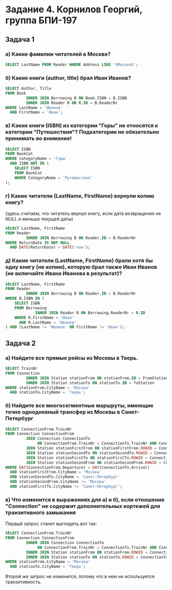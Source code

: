 # Задание 4. Корнилов Георгий, группа БПИ-197

## Задача 1
### а) Какие фамилии читателей в Москве?
```sql
SELECT LastName FROM Reader WHERE Address LIKE '%Москва%';
```

### б) Какие книги (author, title) брал Иван Иванов?
```sql
SELECT Author, Title
FROM Book
         INNER JOIN Borrowing B ON Book.ISBN = B.ISBN
         INNER JOIN Reader R ON R.ID = B.ReaderNr
WHERE LastName = 'Иванов'
  AND FirstName = 'Иван';
```

### в) Какие книги (ISBN) из категории "Горы" не относятся к категории "Путешествия"? Подкатегории не обязательно принимать во внимание!

```sql
SELECT ISBN
FROM BookCat
WHERE CategoryName = 'Горы'
  AND ISBN NOT IN (
    SELECT ISBN
    FROM BookCat
    WHERE CategoryName = 'Путешествия'
);
```

### г) Какие читатели (LastName, FirstName) вернули копию книгу?
(здесь считаем, что читатель вернул книгу, если дата возвращения не NULL и меньше текущей даты)
```sql
SELECT LastName, FirstName
FROM Reader
         INNER JOIN Borrowing B ON Reader.ID = B.ReaderNr
WHERE ReturnDate IS NOT NULL
  AND DATE(ReturnDate) < DATE('now');
```

### д) Какие читатели (LastName, FirstName) брали хотя бы одну книгу (не копию), которую брал также Иван Иванов (не включайте Ивана Иванова в результат)?
```sql
SELECT LastName, FirstName
FROM Reader
         INNER JOIN Borrowing B ON Reader.ID = B.ReaderNr
WHERE B.ISBN IN (
    SELECT ISBN
    FROM Borrowing
             INNER JOIN Reader R ON Borrowing.ReaderNr = R.ID
    WHERE R.FirstName = 'Иван'
      AND R.LastName = 'Иванов'
) AND (LastName != 'Иванов' OR FirstName != 'Иван');
```


## Задача 2
### а) Найдите все прямые рейсы из Москвы в Тверь.
```sql
SELECT TrainNr
FROM Connection
         INNER JOIN Station stationFrom ON stationFrom.ID = FromStation
         INNER JOIN Station stationTo ON stationTo.ID = ToStation
WHERE stationFrom.CityName = 'Москва'
  AND stationTo.CityName = 'Тверь';
```

### б) Найдите все многосегментные маршруты, имеющие точно однодневный трансфер из Москвы в Санкт-Петербург
```sql
SELECT ConnectionFrom.TrainNr
FROM Connection ConnectionFrom
         JOIN Connection ConnectionTo
              ON ConnectionFrom.TrainNr = ConnectionTo.TrainNr AND ConnectionFrom.Arrival < ConnectionTo.Arrival
         JOIN Station stationFirstFrom ON stationFirstFrom.ROWID = ConnectionFrom.FromStation
         JOIN Station stationSecondTo ON stationSecondTo.ROWID = ConnectionTo.ToStation
         JOIN Station stationFirstTo ON stationFirstTo.ROWID = ConnectionFrom.ToStation
         JOIN Station stationSecondFrom ON stationSecondFrom.ROWID = ConnectionTo.FromStation
WHERE DAY(ConnectionFrom.Departure) = DAY(ConnectionTo.Arrival)
  AND stationFirstFrom.CityName = 'Москва'
  AND stationSecondTo.CityName = 'Санкт-Петербург'
  AND stationSecondFrom.CityName != 'Москва'
  AND stationFirstTo.CityName != 'Санкт-Петербург';
```

### в) Что изменится в выражениях для а) и б), если отношение "Connection" не содержит дополнительных кортежей для транзитивного замыкания

Первый запрос станет выглядеть вот так:
```sql
SELECT ConnectionFrom.TrainNr
FROM Connection ConnectionFrom
         INNER JOIN Connection ConnectionTo
              ON ConnectionFrom.TrainNr = ConnectionTo.TrainNr AND ConnectionFrom.Arrival < ConnectionTo.Arrival
         INNER JOIN Station stationFrom ON stationFrom.ROWID = ConnectionFrom.FromStation
         INNER JOIN Station stationTo ON stationTo.ROWID = ConnectionTo.ToStation
WHERE stationFrom.CityName = 'Москва'
  AND stationTo.CityName = 'Тверь';
```

Второй же запрос не изменится, потому что в нем не используется транзитивность.

